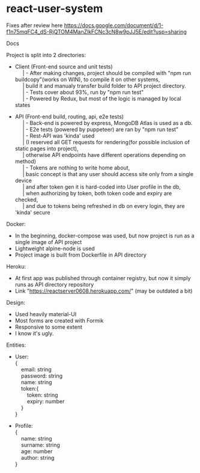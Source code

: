 # react-user-system

Fixes after review here https://docs.google.com/document/d/1-f1n75mqFC4_dS-RjQTOM4ManZlkFCNc3cN8w9pJJ5E/edit?usp=sharing

Docs

Project is split into 2 directories:
- Client (Front-end source and unit tests)\
&nbsp;&nbsp;&nbsp;&nbsp;        | - After making changes, project should be compiled with "npm run buildcopy"(works on WIN), to compile it on other systems,\
&nbsp;&nbsp;&nbsp;&nbsp;        |  build it and manualy transfer build folder to API project directory.\
&nbsp;&nbsp;&nbsp;&nbsp;        | - Tests cover about 93%, run by "npm run test"\
&nbsp;&nbsp;&nbsp;&nbsp;        | - Powered by Redux, but most of the logic is managed by local states

- API (Front-end build, routing, api, e2e tests)\
&nbsp;&nbsp;&nbsp;&nbsp;        | - Back-end is powered by express, MongoDB Atlas is used as a db.\
&nbsp;&nbsp;&nbsp;&nbsp;        | - E2e tests (powered by puppeteer) are ran by "npm run test"\
&nbsp;&nbsp;&nbsp;&nbsp;        | - Rest-API was 'kinda' used\
&nbsp;&nbsp;&nbsp;&nbsp;        | (I reserved all GET requests for rendering(for possible inclusion of static pages into project),\
&nbsp;&nbsp;&nbsp;&nbsp;        | otherwise API endpoints have different operations depending on method)\
&nbsp;&nbsp;&nbsp;&nbsp;        | - Tokens are nothing to write home about, \
&nbsp;&nbsp;&nbsp;&nbsp;        | basic concept is that any user should access site only from a single device\
&nbsp;&nbsp;&nbsp;&nbsp;        | and after token gen it is hard-coded into User profile in the db, \
&nbsp;&nbsp;&nbsp;&nbsp;        | when authorizing by token, both token code and expiry are checked, \
&nbsp;&nbsp;&nbsp;&nbsp;        | and due to tokens being refreshed in db on every login, they are 'kinda' secure


Docker:

- In the beginning, docker-compose was used, but now project is run as a single image of API project
- Lightweight alpine-node is used
- Project image is built from Dockerfile in API directory

Heroku:

- At first app was published through container registry, but now it simply runs as API directory repository
- Link "https://reactserver0608.herokuapp.com/" (may be outdated a bit)

Design:

- Used heavily material-UI 
- Most forms are created with Formik
- Responsive to some extent
- I know it's ugly.

Entities:

- User:\
{\
&nbsp;&nbsp;&nbsp;&nbsp;email: string\
&nbsp;&nbsp;&nbsp;&nbsp;password: string\
&nbsp;&nbsp;&nbsp;&nbsp;name: string\
&nbsp;&nbsp;&nbsp;&nbsp;token:{\
	&nbsp;&nbsp;&nbsp;&nbsp;&nbsp;&nbsp;&nbsp;&nbsp;token: string\
	&nbsp;&nbsp;&nbsp;&nbsp;&nbsp;&nbsp;&nbsp;&nbsp;expiry: number\
	&nbsp;&nbsp;&nbsp;&nbsp;}\
 }
 
- Profile:\
{\
&nbsp;&nbsp;&nbsp;&nbsp;name: string\
&nbsp;&nbsp;&nbsp;&nbsp;surname: string\
&nbsp;&nbsp;&nbsp;&nbsp;age: number\
&nbsp;&nbsp;&nbsp;&nbsp;author: string\
 }	

